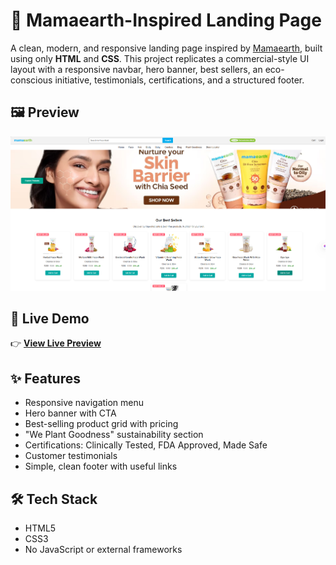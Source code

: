 # 🌿 Mamaearth-Inspired Landing Page

A clean, modern, and responsive landing page inspired by [Mamaearth](https://mamaearth.in), built using only **HTML** and **CSS**. This project replicates a commercial-style UI layout with a responsive navbar, hero banner, best sellers, an eco-conscious initiative, testimonials, certifications, and a structured footer.


## 🖼 Preview

![Landing Page Preview](https://github.com/kadajnanadeepika-245/MSD-Landing-Page/blob/main/Screenshot%202025-08-05%20143107.png)

## 🚀 Live Demo

👉 [**View Live Preview**](https://landingpagemamaearth.netlify.app/)  


## ✨ Features

- Responsive navigation menu
- Hero banner with CTA
- Best-selling product grid with pricing
- "We Plant Goodness" sustainability section
- Certifications: Clinically Tested, FDA Approved, Made Safe
- Customer testimonials
- Simple, clean footer with useful links

## 🛠 Tech Stack

- HTML5  
- CSS3  
- No JavaScript or external frameworks

